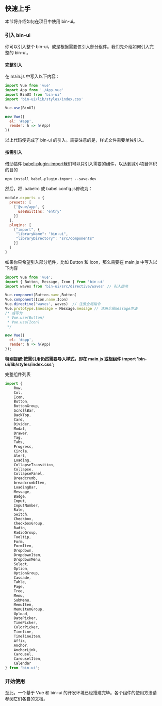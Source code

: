 ## 快速上手

本节将介绍如何在项目中使用 bin-ui。

### 引入 bin-ui

你可以引入整个 bin-ui，或是根据需要仅引入部分组件。我们先介绍如何引入完整的 bin-ui。

#### 完整引入

在 main.js 中写入以下内容：

```javascript
import Vue from 'vue'
import App from './App.vue'
import BinUI from 'bin-ui'
import 'bin-ui/lib/styles/index.css'

Vue.use(BinUI)

new Vue({
  el: '#app',
  render: h => h(App)
})
```

以上代码便完成了 bin-ui 的引入。需要注意的是，样式文件需要单独引入。

#### 按需引入

借助插件 [babel-plugin-import](https://github.com/ant-design/babel-plugin-import)我们可以只引入需要的组件，以达到减小项目体积的目的

```shell script
npm install babel-plugin-import --save-dev
```

然后，将 .babelrc 或 babel.config.js修改为：

```javascript
module.exports = {
  presets: [
    ['@vue/app', {
      useBuiltIns: 'entry'
    }]
  ],
  plugins: [
    ["import", {
     "libraryName": "bin-ui",
     "libraryDirectory": "src/components"
    }]
  ]
}
```

如果你只希望引入部分组件，比如 Button 和 Icon，那么需要在 main.js 中写入以下内容

```javascript
import Vue from 'vue';
import { Button, Message, Icon } from 'bin-ui'
import waves from 'bin-ui/src/directive/waves' // 引入指令

Vue.component(Button.name,Button)
Vue.component(Icon.name,Icon)
Vue.directive('waves', waves)  // 注册全局指令
Vue.prototype.$message = Message.message // 注册全局message方法
/* 或写为
 * Vue.use(Button)
 * Vue.use(Icon)
 */

new Vue({
  el: '#app',
  render: h => h(App)
});
```

**特别提醒:按需引用仍然需要导入样式，即在 main.js 或根组件 import 'bin-ui/lib/styles/index.css';**

完整组件列表

```javascript
import {
    Row,
    Col,
    Icon,
    Button,
    ButtonGroup,
    ScrollBar,
    BackTop,
    Card,
    Divider,
    Modal,
    Drawer,
    Tag,
    Tabs,
    Progress,
    Circle,
    Alert,
    Loading,
    CollapseTransition,
    Collapse,
    CollapsePanel,
    Breadcrumb,
    breadcrumbItem,
    LoadingBar,
    Message,
    Badge,
    Input,
    InputNumber,
    Rate,
    Switch,
    Checkbox,
    CheckboxGroup,
    Radio,
    RadioGroup,
    Tooltip,
    Form,
    FormItem,
    Dropdown,
    DropdownItem,
    DropdownMenu,
    Select,
    Option,
    OptionGroup,
    Cascade,
    Table,
    Page,
    Tree,
    Menu,
    SubMenu,
    MenuItem,
    MenuItemGroup,
    Upload,
    DatePicker,
    TimePicker,
    ColorPicker,
    Timeline,
    TimelineItem,
    Affix,
    Anchor,
    AnchorLink,
    Carousel,
    CarouselItem,
    Calendar
} from 'bin-ui';
```

### 开始使用

至此，一个基于 Vue 和 bin-ui 的开发环境已经搭建完毕。各个组件的使用方法请参阅它们各自的文档。

